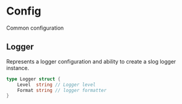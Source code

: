 # Config
Common configuration

## Logger
Represents a logger configuration and ability to create a slog logger instance.

```go
type Logger struct {
    Level  string // Logger level
    Format string // logger formatter
}
```
